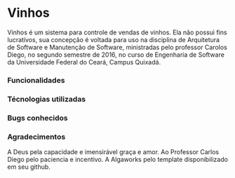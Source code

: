 # Vinhos

Vinhos é um sistema para controle de vendas de vinhos. Ela não possui fins lucratívos, sua concepção é voltada para uso na disciplina de Arquitetura de Software e Manutenção de Software, ministradas pelo professor Carolos Diego, no segundo semestre de 2016, no curso de Engenharia de Software da Universidade Federal do Ceará, Campus Quixadá.

### Funcionalidades

### Técnologias utilizadas

### Bugs conhecidos

### Agradecimentos

A Deus pela capacidade e imensirável graça e amor.
Ao Professor Carlos Diego pelo paciencia e incentivo.
A Algaworks pelo template disponibilizado em seu github. 
